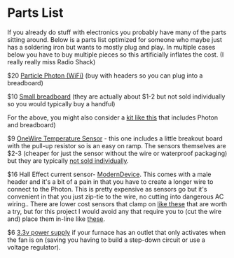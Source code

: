 # Parts List

If you already do stuff with electronics you probably have many of the parts sitting around.
Below is a parts list optimized for someone who maybe just has a soldering iron but wants to
mostly plug and play.  In multiple cases below you have to buy multiple pieces so this
artificially inflates the cost. (I really really miss Radio Shack)

$20 [Particle Photon (WiFi)](https://store.particle.io/collections/wifi/products/photon)
(buy with headers so you can plug into a breadboard)

$10 [Small breadboard](https://www.amazon.com/DEYUE-breadboard-Set-Prototype-Board/dp/B07LFD4LT6/ref=sr_1_3?dchild=1&keywords=small+breadboard&qid=1602615796&sr=8-3)
(they are actually about $1-2 but not sold individually so you would typically buy a handful)

For the above, you might also consider a [kit like this](https://www.verical.com/pd/particle-industries-----misc-kits-and-tools-photonkit-3439409) that includes Photon and breadboard)

$9 [OneWire Temperature Sensor](https://www.amazon.com/DS18B20-Temperature-Waterproof-Stainless-Raspberry/dp/B087JQ6MCP/ref=sr_1_3?dchild=1&keywords=ds18b20&qid=1602616146&sr=8-3) - this one includes a little breakout board with the pull-up resistor so is an easy on ramp.  The sensors themselves are $2-3 (cheaper for just the sensor without the wire or waterproof packaging) 
but they are typically [not sold individually](https://www.amazon.com/Gikfun-DS18B20-Temperature-Waterproof-EK1083x3/dp/B012C597T0/ref=sr_1_5?dchild=1&keywords=ds18b20&qid=1602363368&sr=8-5). 

$16 Hall Effect current sensor- [ModernDevice](https://moderndevice.com/product/current-sensor/).
This comes with a male header and it's a bit of a pain in that you have to create a longer wire
to connect to the Photon. This is pretty expensive as sensors go but it's convenient in that
you just zip-tie to the wire, no cutting into dangerous AC wiring..
There are lower cost sensors that clamp on [like these](https://www.amazon.com/SCT-013-000-Non-invasive-Current-Sensor-Transformer/dp/B07FZZZ62L/ref=sr_1_4?dchild=1&keywords=Current+Sensor&qid=1602619691&sr=8-4)
that are worth a try, but for this project I would avoid any that require you to
(cut the wire and) place them in-line like [these](https://www.amazon.com/Gikfun-Current-Sensor-Arduino-EK1181x2/dp/B00RBHOLUU/ref=sr_1_3?dchild=1&keywords=Current+Sensor&qid=1602619691&sr=8-3).

$6 [3.3v power supply](https://www.amazon.com/3-3V-Adapter-Power-5-5-2-1/dp/B07BGW2VXV/ref=sr_1_3?dchild=1&keywords=3.3v+power+supply&qid=1602616592&sr=8-3) if your furnace has an outlet that only activates when the fan is on (saving you having to build a step-down circuit or use a voltage regulator).

